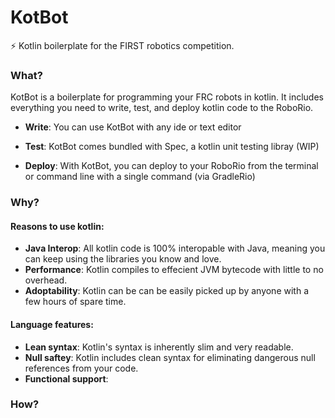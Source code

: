 # KotBot
:zap: Kotlin boilerplate for the FIRST robotics competition.

### What?
KotBot is a boilerplate for programming your FRC robots in kotlin.  It includes everything you need to write, test, and deploy kotlin code to the RoboRio.

+ __Write__: You can use KotBot with any ide or text editor

+ __Test__: KotBot comes bundled with Spec, a kotlin unit testing libray (WIP)

+ __Deploy__: With KotBot, you can deploy to your RoboRio from the terminal or command line with a single command (via GradleRio)
### Why?
#### Reasons to use kotlin:
+ __Java Interop__: All kotlin code is 100% interopable with Java, meaning you can keep using the libraries you know and love.
+ __Performance__: Kotlin compiles to effecient JVM bytecode with little to no overhead.
+ __Adoptability__: Kotlin can be can be easily picked up by anyone with a few hours of spare time.

#### Language features:
+ __Lean syntax__: Kotlin's syntax is inherently slim and very readable.
+ __Null saftey__: Kotlin includes clean syntax for eliminating dangerous null references from your code.
+ __Functional support__:
### How?
